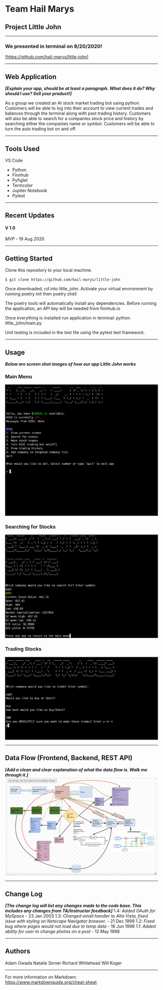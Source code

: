 # Team Hail Marys

## Project Little John
---
### We presented in terminal on 8/20/2020!

[https://github.com/hail-marys/little-john]

---
## Web Application
***[Explain your app, should be at least a paragraph. What does it do? Why should I use? Sell your product!]***

As a group we created an AI stock market trading bot using python. Customers will be able to log into their account to view current trades and balances through the terminal along with past trading history. Customers will also be able to search for a companies stock price and history by searching either the companies name or symbol. Customers will be able to turn the auto trading bot on and off. 

---

## Tools Used
VS Code

- Python
- Finnhub
- Pyfiglet
- Termcolor
- Jupiter Notebook
- Pytest

---

## Recent Updates

#### V 1.0
*MVP* - 19 Aug 2020

---

## Getting Started

Clone this repository to your local machine.

```
$ git clone https://github.com/hail-marys/little-john
```
Once downloaded, cd into little_john. Activate your virtual environment by running poetry init then poetry shell

The poetry tools will automatically install any dependencies. Before running the application, an API key will be needed from finnhub.io

Once everything is installed run application in terminal: python little_john/main.py

Unit testing is included in the test file using the pytest test framework. 

---

## Usage
***Below are screen shot images of how our app Little John works***

### Main Menu
![Main Menu](assets/Main_menu.png)

### Searching for Stocks
![Process of how to search for stocks](assets/Search_for_stocks.png)

### Trading Stocks
![Process of how to trade stocks](assets/Stock_trades.png)

---
## Data Flow (Frontend, Backend, REST API)
***[Add a clean and clear explanation of what the data flow is. Walk me through it.]***
![Data Flow Diagram](assets/Flow_Chart.png)

---

## Change Log
***[The change log will list any changes made to the code base. This includes any changes from TA/Instructor feedback]***
1.4: *Added OAuth for MySpace* - 23 Jan 2003
1.3: *Changed email handler to Alta Vista, fixed issue with styling on Netscape Navigator browser.* - 21 Dec 1999
1.2: *Fixed bug where pages would not load due to temp data* - 16 Jun 1998
1.1: *Added ability for user to change photos on a post* - 12 May 1998

---

## Authors
Adam Owada 
Natalie Sinner
Richard Whitehead
Will Koger

---

For more information on Markdown: https://www.markdownguide.org/cheat-sheet
